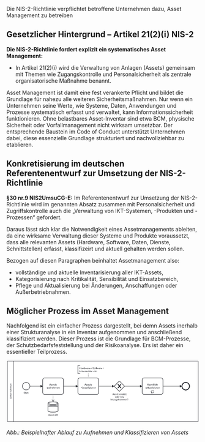 Die NIS-2-Richtlinie verpflichtet betroffene Unternehmen dazu, Asset Management zu betreiben

## Gesetzlicher Hintergrund – Artikel 21(2)(i) NIS-2
**Die NIS-2-Richtlinie fordert explizit ein systematisches Asset Management:**
- In Artikel 21(2)(i) wird die Verwaltung von Anlagen (Assets) gemeinsam mit Themen wie Zugangskontrolle und Personalsicherheit als zentrale organisatorische Maßnahme benannt.

Asset Management ist damit eine fest verankerte Pflicht und bildet die Grundlage für nahezu alle weiteren Sicherheitsmaßnahmen. Nur wenn ein Unternehmen seine Werte, wie Systeme, Daten, Anwendungen und Prozesse systematisch erfasst und verwaltet, kann Informationssicherheit funktionieren. Ohne belastbares Asset-Inventar sind etwa BCM, physische Sicherheit oder Vorfallmanagement nicht wirksam umsetzbar. Der entsprechende Baustein im Code of Conduct unterstützt Unternehmen dabei, diese essenzielle Grundlage strukturiert und nachvollziehbar zu etablieren. 

## Konkretisierung im deutschen Referentenentwurf zur Umsetzung der NIS-2-Richtlinie 
**§30 nr.9 NIS2UmsuCG-E:**
Im Referentenentwurf zur Umsetzung der NIS-2-Richtlinie wird im genannten Absatz zusammen mit Personalsicherheit und Zugriffskontrolle auch die „Verwaltung von IKT-Systemen, -Produkten und -Prozessen“ gefordert.

Daraus lässt sich klar die Notwendigkeit eines Assetmanagements ableiten, da eine wirksame Verwaltung dieser Systeme und Produkte voraussetzt, dass alle relevanten Assets (Hardware, Software, Daten, Dienste, Schnittstellen) erfasst, klassifizeirt und aktuell gehalten werden sollen.

Bezogen auf diesen Paragraphen beinhaltet Assetmanagement also:

- vollständige und aktuelle Inventarisierung aller IKT-Assets,
- Kategorisierung nach Kritikalität, Sensibilität und Einsatzbereich,
- Pflege und Aktualisierung bei Änderungen, Anschaffungen oder Außerbetriebnahmen.


## Möglicher Prozess im Asset Management
Nachfolgend ist ein einfacher Prozess dargestellt, bei demn Assets inerhalb einer Strukturanalyse in ein Inventar aufgenommen und anschließend klassifiziert werden. Dieser Prozess ist die Grundlage für BCM-Prozesse, der Schutzbedarfsfeststellung und der Risikoanalyse. Ers ist daher ein essentieller Teilprozess.

![Prozessmodell zum Asset Management](media/Assets.png)

*Abb.: Beispielhafter Ablauf zu Aufnehmen und Klassifizieren von Assets*


